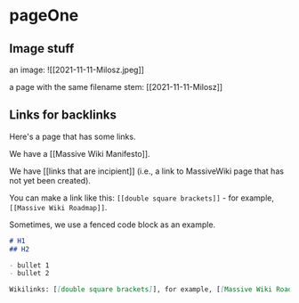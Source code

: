 
# pageOne

## Image stuff

an image: ![[2021-11-11-Milosz.jpeg]]

a page with the same filename stem: [[2021-11-11-Milosz]]

## Links for backlinks

Here's a page that has some links.

We have a [[Massive Wiki Manifesto]].

We have [[links that are incipient]] (i.e., a link to MassiveWiki page that has not yet been created).

You can make a link like this: `[[double square brackets]]` - for example, `[[Massive Wiki Roadmap]]`.

Sometimes, we use a fenced code block as an example.

```markdown
# H1
## H2

- bullet 1
- bullet 2

Wikilinks: [[double square brackets]], for example, [[Massive Wiki Roadmap]]
```
